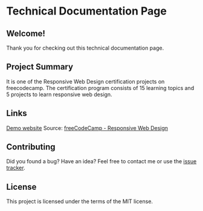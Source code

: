 # Technical Documentation Page

## Welcome!

Thank you for checking out this technical documentation page.

## Project Summary

It is one of the Responsive Web Design certification projects on freecodecamp. The certification program consists of 15 learning topics and 5 projects to learn responsive web design.

## Links

[Demo website](https://fcc-js-technical-documentation.netlify.app/)
Source: [freeCodeCamp - Responsive Web Design](https://www.freecodecamp.org/learn/2022/responsive-web-design/)

## Contributing

Did you found a bug? Have an idea?
Feel free to contact me or use the [issue tracker](https://github.com/altankurt/technical-documentation-page/issues).

## License

This project is licensed under the terms of the MIT license.
